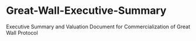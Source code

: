 # Great-Wall-Executive-Summary
Executive Summary and Valuation Document for Commercialization of Great Wall Protocol
